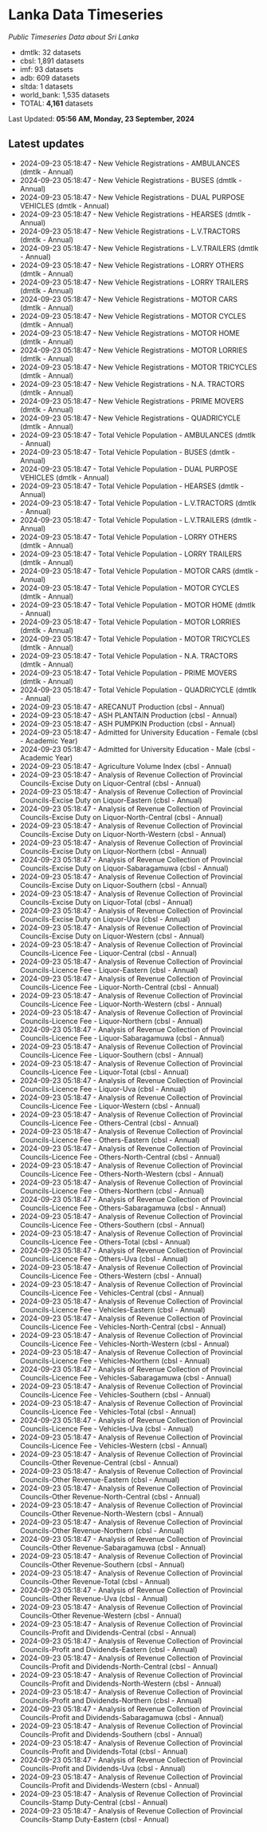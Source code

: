 # Lanka Data Timeseries
*Public Timeseries Data about Sri Lanka*

* dmtlk: 32 datasets
* cbsl: 1,891 datasets
* imf: 93 datasets
* adb: 609 datasets
* sltda: 1 datasets
* world_bank: 1,535 datasets
* TOTAL: **4,161** datasets

Last Updated: **05:56 AM, Monday, 23 September, 2024**

## Latest updates

* 2024-09-23 05:18:47 - New Vehicle Registrations - AMBULANCES (dmtlk - Annual)
* 2024-09-23 05:18:47 - New Vehicle Registrations - BUSES (dmtlk - Annual)
* 2024-09-23 05:18:47 - New Vehicle Registrations - DUAL PURPOSE VEHICLES (dmtlk - Annual)
* 2024-09-23 05:18:47 - New Vehicle Registrations - HEARSES (dmtlk - Annual)
* 2024-09-23 05:18:47 - New Vehicle Registrations - L.V.TRACTORS (dmtlk - Annual)
* 2024-09-23 05:18:47 - New Vehicle Registrations - L.V.TRAILERS (dmtlk - Annual)
* 2024-09-23 05:18:47 - New Vehicle Registrations - LORRY OTHERS (dmtlk - Annual)
* 2024-09-23 05:18:47 - New Vehicle Registrations - LORRY TRAILERS (dmtlk - Annual)
* 2024-09-23 05:18:47 - New Vehicle Registrations - MOTOR CARS (dmtlk - Annual)
* 2024-09-23 05:18:47 - New Vehicle Registrations - MOTOR CYCLES (dmtlk - Annual)
* 2024-09-23 05:18:47 - New Vehicle Registrations - MOTOR HOME (dmtlk - Annual)
* 2024-09-23 05:18:47 - New Vehicle Registrations - MOTOR LORRIES (dmtlk - Annual)
* 2024-09-23 05:18:47 - New Vehicle Registrations - MOTOR TRICYCLES (dmtlk - Annual)
* 2024-09-23 05:18:47 - New Vehicle Registrations - N.A. TRACTORS (dmtlk - Annual)
* 2024-09-23 05:18:47 - New Vehicle Registrations - PRIME MOVERS (dmtlk - Annual)
* 2024-09-23 05:18:47 - New Vehicle Registrations - QUADRICYCLE (dmtlk - Annual)
* 2024-09-23 05:18:47 - Total Vehicle Population - AMBULANCES (dmtlk - Annual)
* 2024-09-23 05:18:47 - Total Vehicle Population - BUSES (dmtlk - Annual)
* 2024-09-23 05:18:47 - Total Vehicle Population - DUAL PURPOSE VEHICLES (dmtlk - Annual)
* 2024-09-23 05:18:47 - Total Vehicle Population - HEARSES (dmtlk - Annual)
* 2024-09-23 05:18:47 - Total Vehicle Population - L.V.TRACTORS (dmtlk - Annual)
* 2024-09-23 05:18:47 - Total Vehicle Population - L.V.TRAILERS (dmtlk - Annual)
* 2024-09-23 05:18:47 - Total Vehicle Population - LORRY OTHERS (dmtlk - Annual)
* 2024-09-23 05:18:47 - Total Vehicle Population - LORRY TRAILERS (dmtlk - Annual)
* 2024-09-23 05:18:47 - Total Vehicle Population - MOTOR CARS (dmtlk - Annual)
* 2024-09-23 05:18:47 - Total Vehicle Population - MOTOR CYCLES (dmtlk - Annual)
* 2024-09-23 05:18:47 - Total Vehicle Population - MOTOR HOME (dmtlk - Annual)
* 2024-09-23 05:18:47 - Total Vehicle Population - MOTOR LORRIES (dmtlk - Annual)
* 2024-09-23 05:18:47 - Total Vehicle Population - MOTOR TRICYCLES (dmtlk - Annual)
* 2024-09-23 05:18:47 - Total Vehicle Population - N.A. TRACTORS (dmtlk - Annual)
* 2024-09-23 05:18:47 - Total Vehicle Population - PRIME MOVERS (dmtlk - Annual)
* 2024-09-23 05:18:47 - Total Vehicle Population - QUADRICYCLE (dmtlk - Annual)
* 2024-09-23 05:18:47 - ARECANUT Production (cbsl - Annual)
* 2024-09-23 05:18:47 - ASH PLANTAIN Production (cbsl - Annual)
* 2024-09-23 05:18:47 - ASH PUMPKIN Production (cbsl - Annual)
* 2024-09-23 05:18:47 - Admitted for University Education - Female (cbsl - Academic Year)
* 2024-09-23 05:18:47 - Admitted for University Education - Male (cbsl - Academic Year)
* 2024-09-23 05:18:47 - Agriculture Volume Index (cbsl - Annual)
* 2024-09-23 05:18:47 - Analysis of Revenue Collection of Provincial Councils-Excise Duty on Liquor-Central (cbsl - Annual)
* 2024-09-23 05:18:47 - Analysis of Revenue Collection of Provincial Councils-Excise Duty on Liquor-Eastern (cbsl - Annual)
* 2024-09-23 05:18:47 - Analysis of Revenue Collection of Provincial Councils-Excise Duty on Liquor-North-Central (cbsl - Annual)
* 2024-09-23 05:18:47 - Analysis of Revenue Collection of Provincial Councils-Excise Duty on Liquor-North-Western (cbsl - Annual)
* 2024-09-23 05:18:47 - Analysis of Revenue Collection of Provincial Councils-Excise Duty on Liquor-Northern (cbsl - Annual)
* 2024-09-23 05:18:47 - Analysis of Revenue Collection of Provincial Councils-Excise Duty on Liquor-Sabaragamuwa (cbsl - Annual)
* 2024-09-23 05:18:47 - Analysis of Revenue Collection of Provincial Councils-Excise Duty on Liquor-Southern (cbsl - Annual)
* 2024-09-23 05:18:47 - Analysis of Revenue Collection of Provincial Councils-Excise Duty on Liquor-Total (cbsl - Annual)
* 2024-09-23 05:18:47 - Analysis of Revenue Collection of Provincial Councils-Excise Duty on Liquor-Uva (cbsl - Annual)
* 2024-09-23 05:18:47 - Analysis of Revenue Collection of Provincial Councils-Excise Duty on Liquor-Western (cbsl - Annual)
* 2024-09-23 05:18:47 - Analysis of Revenue Collection of Provincial Councils-Licence Fee - Liquor-Central (cbsl - Annual)
* 2024-09-23 05:18:47 - Analysis of Revenue Collection of Provincial Councils-Licence Fee - Liquor-Eastern (cbsl - Annual)
* 2024-09-23 05:18:47 - Analysis of Revenue Collection of Provincial Councils-Licence Fee - Liquor-North-Central (cbsl - Annual)
* 2024-09-23 05:18:47 - Analysis of Revenue Collection of Provincial Councils-Licence Fee - Liquor-North-Western (cbsl - Annual)
* 2024-09-23 05:18:47 - Analysis of Revenue Collection of Provincial Councils-Licence Fee - Liquor-Northern (cbsl - Annual)
* 2024-09-23 05:18:47 - Analysis of Revenue Collection of Provincial Councils-Licence Fee - Liquor-Sabaragamuwa (cbsl - Annual)
* 2024-09-23 05:18:47 - Analysis of Revenue Collection of Provincial Councils-Licence Fee - Liquor-Southern (cbsl - Annual)
* 2024-09-23 05:18:47 - Analysis of Revenue Collection of Provincial Councils-Licence Fee - Liquor-Total (cbsl - Annual)
* 2024-09-23 05:18:47 - Analysis of Revenue Collection of Provincial Councils-Licence Fee - Liquor-Uva (cbsl - Annual)
* 2024-09-23 05:18:47 - Analysis of Revenue Collection of Provincial Councils-Licence Fee - Liquor-Western (cbsl - Annual)
* 2024-09-23 05:18:47 - Analysis of Revenue Collection of Provincial Councils-Licence Fee - Others-Central (cbsl - Annual)
* 2024-09-23 05:18:47 - Analysis of Revenue Collection of Provincial Councils-Licence Fee - Others-Eastern (cbsl - Annual)
* 2024-09-23 05:18:47 - Analysis of Revenue Collection of Provincial Councils-Licence Fee - Others-North-Central (cbsl - Annual)
* 2024-09-23 05:18:47 - Analysis of Revenue Collection of Provincial Councils-Licence Fee - Others-North-Western (cbsl - Annual)
* 2024-09-23 05:18:47 - Analysis of Revenue Collection of Provincial Councils-Licence Fee - Others-Northern (cbsl - Annual)
* 2024-09-23 05:18:47 - Analysis of Revenue Collection of Provincial Councils-Licence Fee - Others-Sabaragamuwa (cbsl - Annual)
* 2024-09-23 05:18:47 - Analysis of Revenue Collection of Provincial Councils-Licence Fee - Others-Southern (cbsl - Annual)
* 2024-09-23 05:18:47 - Analysis of Revenue Collection of Provincial Councils-Licence Fee - Others-Total (cbsl - Annual)
* 2024-09-23 05:18:47 - Analysis of Revenue Collection of Provincial Councils-Licence Fee - Others-Uva (cbsl - Annual)
* 2024-09-23 05:18:47 - Analysis of Revenue Collection of Provincial Councils-Licence Fee - Others-Western (cbsl - Annual)
* 2024-09-23 05:18:47 - Analysis of Revenue Collection of Provincial Councils-Licence Fee - Vehicles-Central (cbsl - Annual)
* 2024-09-23 05:18:47 - Analysis of Revenue Collection of Provincial Councils-Licence Fee - Vehicles-Eastern (cbsl - Annual)
* 2024-09-23 05:18:47 - Analysis of Revenue Collection of Provincial Councils-Licence Fee - Vehicles-North-Central (cbsl - Annual)
* 2024-09-23 05:18:47 - Analysis of Revenue Collection of Provincial Councils-Licence Fee - Vehicles-North-Western (cbsl - Annual)
* 2024-09-23 05:18:47 - Analysis of Revenue Collection of Provincial Councils-Licence Fee - Vehicles-Northern (cbsl - Annual)
* 2024-09-23 05:18:47 - Analysis of Revenue Collection of Provincial Councils-Licence Fee - Vehicles-Sabaragamuwa (cbsl - Annual)
* 2024-09-23 05:18:47 - Analysis of Revenue Collection of Provincial Councils-Licence Fee - Vehicles-Southern (cbsl - Annual)
* 2024-09-23 05:18:47 - Analysis of Revenue Collection of Provincial Councils-Licence Fee - Vehicles-Total (cbsl - Annual)
* 2024-09-23 05:18:47 - Analysis of Revenue Collection of Provincial Councils-Licence Fee - Vehicles-Uva (cbsl - Annual)
* 2024-09-23 05:18:47 - Analysis of Revenue Collection of Provincial Councils-Licence Fee - Vehicles-Western (cbsl - Annual)
* 2024-09-23 05:18:47 - Analysis of Revenue Collection of Provincial Councils-Other Revenue-Central (cbsl - Annual)
* 2024-09-23 05:18:47 - Analysis of Revenue Collection of Provincial Councils-Other Revenue-Eastern (cbsl - Annual)
* 2024-09-23 05:18:47 - Analysis of Revenue Collection of Provincial Councils-Other Revenue-North-Central (cbsl - Annual)
* 2024-09-23 05:18:47 - Analysis of Revenue Collection of Provincial Councils-Other Revenue-North-Western (cbsl - Annual)
* 2024-09-23 05:18:47 - Analysis of Revenue Collection of Provincial Councils-Other Revenue-Northern (cbsl - Annual)
* 2024-09-23 05:18:47 - Analysis of Revenue Collection of Provincial Councils-Other Revenue-Sabaragamuwa (cbsl - Annual)
* 2024-09-23 05:18:47 - Analysis of Revenue Collection of Provincial Councils-Other Revenue-Southern (cbsl - Annual)
* 2024-09-23 05:18:47 - Analysis of Revenue Collection of Provincial Councils-Other Revenue-Total (cbsl - Annual)
* 2024-09-23 05:18:47 - Analysis of Revenue Collection of Provincial Councils-Other Revenue-Uva (cbsl - Annual)
* 2024-09-23 05:18:47 - Analysis of Revenue Collection of Provincial Councils-Other Revenue-Western (cbsl - Annual)
* 2024-09-23 05:18:47 - Analysis of Revenue Collection of Provincial Councils-Profit and Dividends-Central (cbsl - Annual)
* 2024-09-23 05:18:47 - Analysis of Revenue Collection of Provincial Councils-Profit and Dividends-Eastern (cbsl - Annual)
* 2024-09-23 05:18:47 - Analysis of Revenue Collection of Provincial Councils-Profit and Dividends-North-Central (cbsl - Annual)
* 2024-09-23 05:18:47 - Analysis of Revenue Collection of Provincial Councils-Profit and Dividends-North-Western (cbsl - Annual)
* 2024-09-23 05:18:47 - Analysis of Revenue Collection of Provincial Councils-Profit and Dividends-Northern (cbsl - Annual)
* 2024-09-23 05:18:47 - Analysis of Revenue Collection of Provincial Councils-Profit and Dividends-Sabaragamuwa (cbsl - Annual)
* 2024-09-23 05:18:47 - Analysis of Revenue Collection of Provincial Councils-Profit and Dividends-Southern (cbsl - Annual)
* 2024-09-23 05:18:47 - Analysis of Revenue Collection of Provincial Councils-Profit and Dividends-Total (cbsl - Annual)
* 2024-09-23 05:18:47 - Analysis of Revenue Collection of Provincial Councils-Profit and Dividends-Uva (cbsl - Annual)
* 2024-09-23 05:18:47 - Analysis of Revenue Collection of Provincial Councils-Profit and Dividends-Western (cbsl - Annual)
* 2024-09-23 05:18:47 - Analysis of Revenue Collection of Provincial Councils-Stamp Duty-Central (cbsl - Annual)
* 2024-09-23 05:18:47 - Analysis of Revenue Collection of Provincial Councils-Stamp Duty-Eastern (cbsl - Annual)